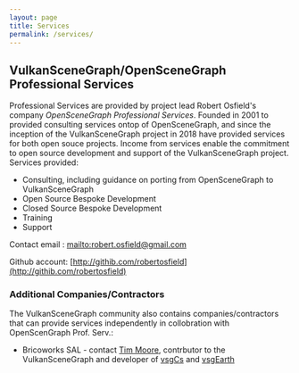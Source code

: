 ```yaml
---
layout: page
title: Services
permalink: /services/
---
```


## VulkanSceneGraph/OpenSceneGraph Professional Services

Professional Services are provided by project lead Robert Osfield's company _OpenSceneGraph Professional Services_. Founded in 2001 to provided consulting services ontop of OpenSceneGraph, and since the inception of the VulkanSceneGraph project in 2018 have provided services for both open souce projects. Income from services enable the commitment to open source development and support of the VulkanSceneGraph project. Services provided:

* Consulting, including guidance on porting from OpenSceneGraph to VulkanSceneGraph
* Open Source Bespoke Development
* Closed Source Bespoke Development
* Training
* Support

Contact email : <mailto:robert.osfield@gmail.com>

Github account: [http://githib.com/robertosfield](http://githib.com/robertosfield)

### Additional Companies/Contractors

The VulkanSceneGraph community also contains companies/contractors that can provide services independently in collobration with OpenScenGraph Prof. Serv.:

* Bricoworks SAL - contact [Tim Moore](https://github.com/timoore),
contrbutor to the VulkanSceneGraph and developer of [vsgCs](https://github.com/timoore/vsgCs) and [vsgEarth](https://github.com/timoore/vsgEarth)
